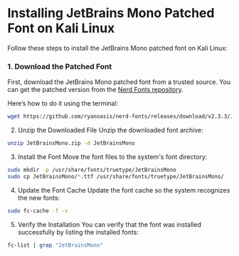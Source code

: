 # Installing JetBrains Mono Patched Font on Kali Linux

Follow these steps to install the JetBrains Mono patched font on Kali Linux:

### 1. Download the Patched Font

First, download the JetBrains Mono patched font from a trusted source. You can get the patched version from the [Nerd Fonts repository](https://www.nerdfonts.com/).

Here’s how to do it using the terminal:

```bash
wget https://github.com/ryanoasis/nerd-fonts/releases/download/v2.3.3/JetBrainsMono.zip -O JetBrainsMono.zip
```

2. Unzip the Downloaded File
Unzip the downloaded font archive:

```bash
unzip JetBrainsMono.zip -d JetBrainsMono
```

3. Install the Font
Move the font files to the system's font directory:

```bash
sudo mkdir -p /usr/share/fonts/truetype/JetBrainsMono
sudo cp JetBrainsMono/*.ttf /usr/share/fonts/truetype/JetBrainsMono/
```

4. Update the Font Cache
Update the font cache so the system recognizes the new fonts:

```bash
sudo fc-cache -f -v
```

5. Verify the Installation
You can verify that the font was installed successfully by listing the installed fonts:

```bash
fc-list | grep "JetBrainsMono"
```